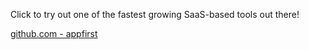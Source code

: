Click to try out one of the fastest growing SaaS-based tools out there!  

[github.com - appfirst](http://github.com/erictsai6/appfirst)


